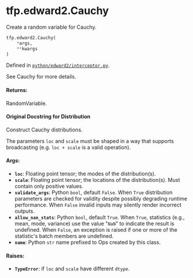 <div itemscope itemtype="http://developers.google.com/ReferenceObject">
<meta itemprop="name" content="tfp.edward2.Cauchy" />
<meta itemprop="path" content="Stable" />
</div>

# tfp.edward2.Cauchy

Create a random variable for Cauchy.

``` python
tfp.edward2.Cauchy(
    *args,
    **kwargs
)
```



Defined in [`python/edward2/interceptor.py`](https://github.com/tensorflow/probability/tree/master/tensorflow_probability/python/edward2/interceptor.py).

<!-- Placeholder for "Used in" -->

See Cauchy for more details.

#### Returns:

RandomVariable.


#### Original Docstring for Distribution

Construct Cauchy distributions.

The parameters `loc` and `scale` must be shaped in a way that supports
broadcasting (e.g. `loc + scale` is a valid operation).

#### Args:


* <b>`loc`</b>: Floating point tensor; the modes of the distribution(s).
* <b>`scale`</b>: Floating point tensor; the locations of the distribution(s).
  Must contain only positive values.
* <b>`validate_args`</b>: Python `bool`, default `False`. When `True` distribution
  parameters are checked for validity despite possibly degrading runtime
  performance. When `False` invalid inputs may silently render incorrect
  outputs.
* <b>`allow_nan_stats`</b>: Python `bool`, default `True`. When `True`,
  statistics (e.g., mean, mode, variance) use the value "`NaN`" to
  indicate the result is undefined. When `False`, an exception is raised
  if one or more of the statistic's batch members are undefined.
* <b>`name`</b>: Python `str` name prefixed to Ops created by this class.


#### Raises:


* <b>`TypeError`</b>: if `loc` and `scale` have different `dtype`.